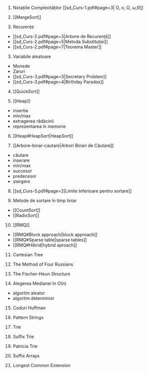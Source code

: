 
1. Notațiile Complexităților [[sd_Curs-1.pdf#page=3| Ο, o, Ω, ω,Θ]]

2. [[MergeSort]]

3. Recurențe
- [[sd_Curs-2.pdf#page=3|Arbore de Recurență]]
- [[sd_Curs-2.pdf#page=5|Metoda Substituției]]
- [[sd_Curs-2.pdf#page=7|Teorema Master]]

3. Variabile aleatoare
- Monede
- Zaruri
-  [[sd_Curs-3.pdf#page=3|Secretary Problem]]
- [[sd_Curs-3.pdf#page=4|Birthday Paradox]]

4. [[QuickSort]]

5. [[Heap]]
- insertie
- min/max
- extragerea rădăcinii
- reprezentarea în memorie

6. [[Heap#HeapSort|HeapSort]]

7. [[Arbore-binar-cautare|Arbori Binari de Căutare]]
- căutare
- inserare
- min/max
- succesor
- predecesor
- ștergere

8. [[sd_Curs-5.pdf#page=2|Limite Inferioare pentru sortare]]

9. Metode de sortare în timp liniar
- [[CountSort]]
- [[RadixSort]]

10. [[RMQ]]
- [[RMQ#Block approach|block approach]]
- [[RMQ#Sparse table|sparse tables]]
- [[RMQ#Hibrid|hybrid aproach]]

11. Cartesian Tree

12. The Method of Four Russians

13. The Fischer-Heun Structure

14. Alegerea Medianei în Ο(n)
- algoritm aleator
- algoritm determinist

15. Coduri Huffman

16. Pattern Strings

17. Trie

18. Suffix Trie

19. Patricia Trie

20. Suffix Arrays

21. Longest Common Extension
